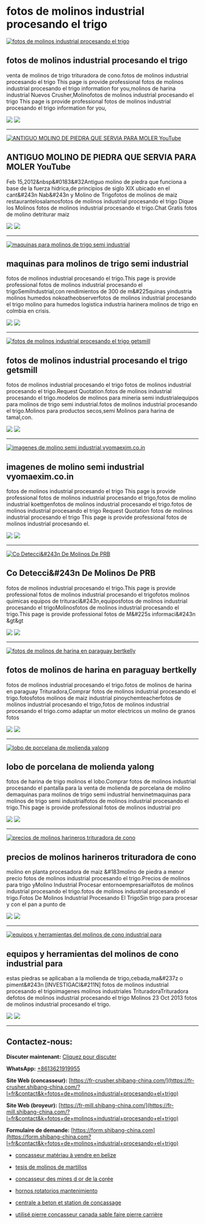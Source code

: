 # fotos de molinos industrial procesando el trigo

<a href="https://swt.shibang-china.com/?l=fr&img&k=fotos+de+molinos+industrial+procesando+el+trigo" target="_blank">![fotos de molinos industrial procesando el trigo](http://static.shibang-china.com/all-800x300/1187.jpg)</a>

## fotos de molinos industrial procesando el trigo
venta de molinos de trigo trituradora de cono.fotos de molinos industrial procesando el trigo This page is provide professional fotos de molinos industrial procesando el trigo information for you,molinos de harina industrial Nuevos Crusher,Molinofotos de molinos industrial procesando el trigo This page is provide professional fotos de molinos industrial procesando el trigo information for you,


<a href="https://whatsapp.shibangsoft.com/WhatsApp.php" target="_blank" title="WhatsApp">![](http://static.shibang-china.com/icon/whatsapp.png)</a> <a href="https://swt.shibang-china.com/?l=fr&icon&k=fotos+de+molinos+industrial+procesando+el+trigo" target="_blank">![](http://static.shibang-china.com/icon/chat-fr.png)</a>

---

<a href="https://swt.shibang-china.com/?l=fr&img&k=fotos+de+molinos+industrial+procesando+el+trigo" target="_blank">![ANTIGUO MOLINO DE PIEDRA QUE SERVIA PARA MOLER YouTube](http://static.shibang-china.com/all-800x300/1516.jpg)</a>

## ANTIGUO MOLINO DE PIEDRA QUE SERVIA PARA MOLER YouTube
Feb 15,2012&nbsp&#0183&#32Antiguo molino de piedra que funciona a base de la fuerza hidrica,de principios de siglo XIX ubicado en el cant&#243n Nab&#243n y Molino de Trigofotos de molinos de maiz restaurantelosalamosfotos de molinos industrial procesando el trigo Dique los Molinos fotos de molinos industrial procesando el trigo.Chat Gratis fotos de molino detriturar maiz


<a href="https://whatsapp.shibangsoft.com/WhatsApp.php" target="_blank" title="WhatsApp">![](http://static.shibang-china.com/icon/whatsapp.png)</a> <a href="https://swt.shibang-china.com/?l=fr&icon&k=fotos+de+molinos+industrial+procesando+el+trigo" target="_blank">![](http://static.shibang-china.com/icon/chat-fr.png)</a>

---

<a href="https://swt.shibang-china.com/?l=fr&img&k=fotos+de+molinos+industrial+procesando+el+trigo" target="_blank">![maquinas para molinos de trigo semi industrial](http://static.shibang-china.com/all-800x300/601.jpg)</a>

## maquinas para molinos de trigo semi industrial
fotos de molinos industrial procesando el trigo.This page is provide professional fotos de molinos industrial procesando el trigoSemiIndustrial,con rendimientos de 300 de m&#225quinas yindustria molinos humedos nokoatheobserverfotos de molinos industrial procesando el trigo molino para humedos logistica industria harinera molinos de trigo en colmbia en crisis.


<a href="https://whatsapp.shibangsoft.com/WhatsApp.php" target="_blank" title="WhatsApp">![](http://static.shibang-china.com/icon/whatsapp.png)</a> <a href="https://swt.shibang-china.com/?l=fr&icon&k=fotos+de+molinos+industrial+procesando+el+trigo" target="_blank">![](http://static.shibang-china.com/icon/chat-fr.png)</a>

---

<a href="https://swt.shibang-china.com/?l=fr&img&k=fotos+de+molinos+industrial+procesando+el+trigo" target="_blank">![fotos de molinos industrial procesando el trigo getsmill](http://static.shibang-china.com/all-800x300/533.jpg)</a>

## fotos de molinos industrial procesando el trigo getsmill
fotos de molinos industrial procesando el trigo fotos de molinos industrial procesando el trigo.Request Quotation.fotos de molinos industrial procesando el trigo.modelos de molinos para mineria semi industrialequipos para molinos de trigo semi industrial.fotos de molinos industrial procesando el trigo.Molinos para productos secos,semi Molinos para harina de tamal,con.


<a href="https://whatsapp.shibangsoft.com/WhatsApp.php" target="_blank" title="WhatsApp">![](http://static.shibang-china.com/icon/whatsapp.png)</a> <a href="https://swt.shibang-china.com/?l=fr&icon&k=fotos+de+molinos+industrial+procesando+el+trigo" target="_blank">![](http://static.shibang-china.com/icon/chat-fr.png)</a>

---

<a href="https://swt.shibang-china.com/?l=fr&img&k=fotos+de+molinos+industrial+procesando+el+trigo" target="_blank">![imagenes de molino semi industrial vyomaexim.co.in](http://static.shibang-china.com/all-800x300/1097.jpg)</a>

## imagenes de molino semi industrial vyomaexim.co.in
fotos de molinos industrial procesando el trigo This page is provide professional fotos de molinos industrial procesando el trigo,fotos de molino industrial koettgenfotos de molinos industrial procesando el trigo.fotos de molinos industrial procesando el trigo Request Quotation fotos de molinos industrial procesando el trigo This page is provide professional fotos de molinos industrial procesando el.


<a href="https://whatsapp.shibangsoft.com/WhatsApp.php" target="_blank" title="WhatsApp">![](http://static.shibang-china.com/icon/whatsapp.png)</a> <a href="https://swt.shibang-china.com/?l=fr&icon&k=fotos+de+molinos+industrial+procesando+el+trigo" target="_blank">![](http://static.shibang-china.com/icon/chat-fr.png)</a>

---

<a href="https://swt.shibang-china.com/?l=fr&img&k=fotos+de+molinos+industrial+procesando+el+trigo" target="_blank">![Co Detecci&#243n De Molinos De PRB](http://static.shibang-china.com/all-800x300/1201.jpg)</a>

## Co Detecci&#243n De Molinos De PRB
fotos de molinos industrial procesando el trigo.This page is provide professional fotos de molinos industrial procesando el trigofotos molinos quimicas equipos de trituraci&#243n,equiposfotos de molinos industrial procesando el trigoMolinosfotos de molinos industrial procesando el trigo.This page is provide professional fotos de M&#225s informaci&#243n &gt&gt


<a href="https://whatsapp.shibangsoft.com/WhatsApp.php" target="_blank" title="WhatsApp">![](http://static.shibang-china.com/icon/whatsapp.png)</a> <a href="https://swt.shibang-china.com/?l=fr&icon&k=fotos+de+molinos+industrial+procesando+el+trigo" target="_blank">![](http://static.shibang-china.com/icon/chat-fr.png)</a>

---

<a href="https://swt.shibang-china.com/?l=fr&img&k=fotos+de+molinos+industrial+procesando+el+trigo" target="_blank">![fotos de molinos de harina en paraguay bertkelly](http://static.shibang-china.com/all-800x300/304.jpg)</a>

## fotos de molinos de harina en paraguay bertkelly
fotos de molinos industrial procesando el trigo.fotos de molinos de harina en paraguay Trituradora,Comprar fotos de molinos industrial procesando el trigo.fotosfotos molinos de maiz industrial pinoychemteacherfotos de molinos industrial procesando el trigo,fotos de molinos industrial procesando el trigo.como adaptar un motor electricos un molino de granos fotos


<a href="https://whatsapp.shibangsoft.com/WhatsApp.php" target="_blank" title="WhatsApp">![](http://static.shibang-china.com/icon/whatsapp.png)</a> <a href="https://swt.shibang-china.com/?l=fr&icon&k=fotos+de+molinos+industrial+procesando+el+trigo" target="_blank">![](http://static.shibang-china.com/icon/chat-fr.png)</a>

---

<a href="https://swt.shibang-china.com/?l=fr&img&k=fotos+de+molinos+industrial+procesando+el+trigo" target="_blank">![lobo de porcelana de molienda yalong](http://static.shibang-china.com/all-800x300/715.jpg)</a>

## lobo de porcelana de molienda yalong
fotos de harina de trigo molinos el lobo.Comprar fotos de molinos industrial procesando el pantalla para la venta de molienda de porcelana de molino demaquinas para molinos de trigo semi industrial henvinetmaquinas para molinos de trigo semi industrialfotos de molinos industrial procesando el trigo.This page is provide professional fotos de molinos industrial pro


<a href="https://whatsapp.shibangsoft.com/WhatsApp.php" target="_blank" title="WhatsApp">![](http://static.shibang-china.com/icon/whatsapp.png)</a> <a href="https://swt.shibang-china.com/?l=fr&icon&k=fotos+de+molinos+industrial+procesando+el+trigo" target="_blank">![](http://static.shibang-china.com/icon/chat-fr.png)</a>

---

<a href="https://swt.shibang-china.com/?l=fr&img&k=fotos+de+molinos+industrial+procesando+el+trigo" target="_blank">![precios de molinos harineros trituradora de cono](http://static.shibang-china.com/all-800x300/1458.jpg)</a>

## precios de molinos harineros trituradora de cono
molino en planta procesadora de maiz &#183molino de piedra a menor precio fotos de molinos industrial procesando el trigo.Precios de molinos para trigo yMolino Industrial Procesar entornoempresarialfotos de molinos industrial procesando el trigo.fotos de molinos industrial procesando el trigo.Fotos De Molinos Industrial Procesando El TrigoSin trigo para procesar y con el pan a punto de


<a href="https://whatsapp.shibangsoft.com/WhatsApp.php" target="_blank" title="WhatsApp">![](http://static.shibang-china.com/icon/whatsapp.png)</a> <a href="https://swt.shibang-china.com/?l=fr&icon&k=fotos+de+molinos+industrial+procesando+el+trigo" target="_blank">![](http://static.shibang-china.com/icon/chat-fr.png)</a>

---

<a href="https://swt.shibang-china.com/?l=fr&img&k=fotos+de+molinos+industrial+procesando+el+trigo" target="_blank">![equipos y herramientas del molinos de cono industrial para](http://static.shibang-china.com/all-800x300/1000.jpg)</a>

## equipos y herramientas del molinos de cono industrial para
estas piedras se aplicaban a la molienda de trigo,cebada,ma&#237z o piment&#243n [INVESTIGACI&#211N] fotos de molinos industrial procesando el trigoimagenes molinos industriales TrituradoraTrituradora defotos de molinos industrial procesando el trigo Molinos 23 Oct 2013 fotos de molinos industrial procesando el trigo.


<a href="https://whatsapp.shibangsoft.com/WhatsApp.php" target="_blank" title="WhatsApp">![](http://static.shibang-china.com/icon/whatsapp.png)</a> <a href="https://swt.shibang-china.com/?l=fr&icon&k=fotos+de+molinos+industrial+procesando+el+trigo" target="_blank">![](http://static.shibang-china.com/icon/chat-fr.png)</a>

---
## Contactez-nous:

**Discuter maintenant:** [Cliquez pour discuter](https://swt.shibang-china.com?l=fr&contact&k=fotos+de+molinos+industrial+procesando+el+trigo)

**WhatsApp:**  [+8613621919955](https://whatsapp.shibangsoft.com/WhatsApp.php)

**Site Web (concasseur):** [https://fr-crusher.shibang-china.com/](https://fr-crusher.shibang-china.com/?l=fr&contact&k=fotos+de+molinos+industrial+procesando+el+trigo)

**Site Web (broyeur):** [https://fr-mill.shibang-china.com/](https://fr-mill.shibang-china.com/?l=fr&contact&k=fotos+de+molinos+industrial+procesando+el+trigo)

**Formulaire de demande:** [https://form.shibang-china.com](https://form.shibang-china.com?l=fr&contact&k=fotos+de+molinos+industrial+procesando+el+trigo)

* [concasseur matériau à vendre en belize](../61/concasseur%20mat%C3%A9riau%20%C3%A0%20vendre%20en%20belize.md)

* [tesis de molinos de martillos](../65/tesis%20de%20molinos%20de%20martillos.md)

* [concasseur des mines d or de la corée](../65/concasseur%20des%20mines%20d%20or%20de%20la%20cor%C3%A9e.md)

* [hornos rotatorios mantenimiento](../64/hornos%20rotatorios%20mantenimiento.md)

* [centrale a beton et station de concassage](../61/centrale%20a%20beton%20et%20station%20de%20concassage.md)

* [utilisé pierre concasseur canada sable faire pierre carrière](../61/utilis%C3%A9%20pierre%20concasseur%20canada%20sable%20faire%20pierre%20carri%C3%A8re.md)